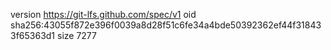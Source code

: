 version https://git-lfs.github.com/spec/v1
oid sha256:43055f872e396f0039a8d28f51c6fe34a4bde50392362ef44f318433f65363d1
size 7277
